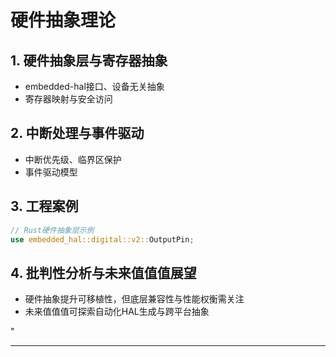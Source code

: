 ﻿# 硬件抽象理论

## 1. 硬件抽象层与寄存器抽象

- embedded-hal接口、设备无关抽象
- 寄存器映射与安全访问

## 2. 中断处理与事件驱动

- 中断优先级、临界区保护
- 事件驱动模型

## 3. 工程案例

```rust
// Rust硬件抽象层示例
use embedded_hal::digital::v2::OutputPin;
```

## 4. 批判性分析与未来值值值展望

- 硬件抽象提升可移植性，但底层兼容性与性能权衡需关注
- 未来值值值可探索自动化HAL生成与跨平台抽象

"

---
